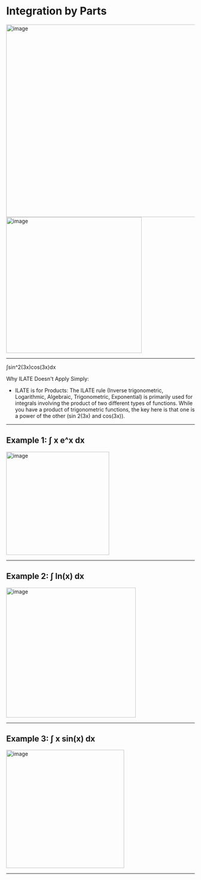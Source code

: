 # Integration by Parts

<img width="513" alt="image" src="https://github.com/user-attachments/assets/f6d818bf-7c0e-401d-8038-975c9bd0302e" />
<img width="362" alt="image" src="https://github.com/user-attachments/assets/8b746360-e775-4e08-a654-da6086fb87da" />

----
∫sin^2(3x)cos(3x)dx <br>

Why ILATE Doesn't Apply Simply:

- ILATE is for Products: The ILATE rule (Inverse trigonometric, Logarithmic, Algebraic, Trigonometric, Exponential) is primarily used for integrals involving the product of two different types of functions. While you have a product of trigonometric functions, the key here is that one is a power of the other (sin 
2(3x) and cos(3x)).   


-----
## Example 1: ∫ x e^x dx
<img width="275" alt="image" src="https://github.com/user-attachments/assets/3d6f12fb-8a20-41ca-a795-509230c37336" />

-------
## Example 2: ∫ ln(x) dx
<img width="346" alt="image" src="https://github.com/user-attachments/assets/fa9f8b0a-463c-464d-a46a-7ac4010ddc7b" />

-----
## Example 3: ∫ x sin(x) dx
<img width="315" alt="image" src="https://github.com/user-attachments/assets/17e1e7d8-723d-450c-a294-9c812428f46e" />

----

